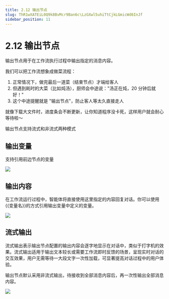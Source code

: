 ```yaml
---
title: 2.12 输出节点
slug: ThR1wXATEiL0Q9k8BvMcr9Ban6c\LzGXwl5uhiTtCjkLGmicWd6InJf
sidebar_position: 11
---
```



# 2.12 输出节点

输出节点用于在工作流执行过程中输出指定的消息内容。

我们可以把工作流想象成做菜流程：

1. 正常情况下，做完最后一道菜（结束节点）才端给客人
2. 但遇到耗时的大菜（比如炖汤），厨师会中途说："汤正在炖，20 分钟后就好！"
3. 这个中途提醒就是 "输出节点"，防止客人等太久直接走人

就像下载大文件时，进度条会不断更新，让你知道程序没卡死，这样用户就会耐心等待啦～

输出节点支持流式和非流式两种模式

## 输出变量

支持引用前边节点的变量

<img src="/assets/Hr4hb6H67oENjvx9ptXcV1jrnfc.png" src-width="1920" src-height="869" align="center"/>

## 输出内容

在工作流运行过程中，智能体将直接使用这里指定的内容回复对话。你可以使用{{变量名}}的方式引用输出变量中定义的变量。

<img src="/assets/CvgVbiVCZoeMVhxpAbTcrR9Onhf.png" src-width="1920" src-height="869" align="center"/>

## 流式输出

流式输出表示输出节点配置的输出内容会逐字地显示在对话中，类似于打字机的效果。流式输出适用于输出文本较长或需要工作流即时反馈的场景，呈现实时对话的交互效果，用户无需等待一大段文字一次性加载，可显著提高对话过程中的用户体验。

输出节点默认采用非流式输出，待接收到全部消息内容后，再一次性输出全部消息内容。

<img src="/assets/K98DbOZw5oeVAXxz85vce4pWnkb.png" src-width="1920" src-height="869" align="center"/>

